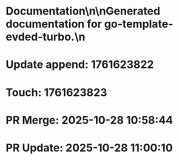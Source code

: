 # Documentation\n\nGenerated documentation for go-template-evded-turbo.\n

# Update append: 1761623822

# Touch: 1761623823

# PR Merge: 2025-10-28 10:58:44

# PR Update: 2025-10-28 11:00:10

